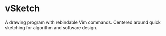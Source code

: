 # vSketch
A drawing program with rebindable Vim commands. Centered around quick sketching for algorithm and software design.
